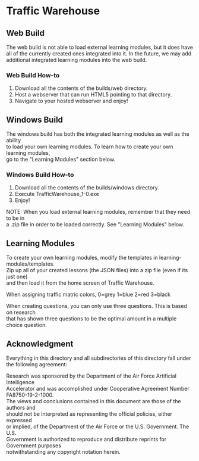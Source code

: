 # Traffic Warehouse

## Web Build

The web build is not able to load external learning modules, but it does have  
all of the currently created ones integrated into it. In the future, we may add  
additional integrated learning modules into the web build.

### Web Build How-to
1. Download all the contents of the builds/web directory.
2. Host a webserver that can run HTML5 pointing to that directory.
3. Navigate to your hosted webserver and enjoy!

## Windows Build
The windows build has both the integrated learning modules as well as the ability  
to load your own learning modules. To learn how to create your own learning modules,  
go to the "Learning Modules" section below.

### Windows Build How-to
1. Download all the contents of the builds/windows directory.
2. Execute TrafficWarehouse_1-0.exe
3. Enjoy!

NOTE: When you load external learning modules, remember that they need to be in  
a .zip file in order to be loaded correctly. See "Learning Modules" below.

## Learning Modules
To create your own learning modules, modify the templates in learning-modules/templates.  
Zip up all of your created lessons (the JSON files) into a zip file (even if its just one)  
and then load it from the home screen of Traffic Warehouse.

When assigning traffic matric colors, 0=grey 1=blue 2=red 3=black

When creating questions, you can only use three questions. This is based on research  
that has shown three questions to be the optimal amount in a multiple choice question.



## Acknowledgment
Everything in this directory and all subdirectories of this directory fall under  
the following agreement:

Research was sponsored by the Department of the Air Force Artificial Intelligence  
Accelerator and was accomplished under Cooperative Agreement Number FA8750-19-2-1000.  
The views and conclusions contained in this document are those of the authors and  
should not be interpreted as representing the official policies, either expressed  
or implied, of the Department of the Air Force or the U.S. Government. The U.S.  
Government is authorized to reproduce and distribute reprints for Government purposes  
notwithstanding any copyright notation herein.